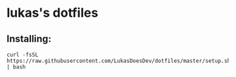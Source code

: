 # lukas's dotfiles

## Installing:

```shell
curl -fsSL https://raw.githubusercontent.com/LukasDoesDev/dotfiles/master/setup.sh | bash
```
